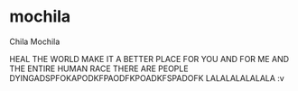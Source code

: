 # mochila
Chila Mochila

HEAL THE WORLD
MAKE IT A BETTER PLACE
FOR YOU AND FOR ME AND THE ENTIRE HUMAN RACE
THERE ARE PEOPLE DYINGADSPFOKAPODKFPAODFKPOADKFSPADOFK
LALALALALALALA
:v
